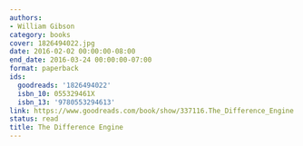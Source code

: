 ```yaml
---
authors:
- William Gibson
category: books
cover: 1826494022.jpg
date: 2016-02-02 00:00:00-08:00
end_date: 2016-03-24 00:00:00-07:00
format: paperback
ids:
  goodreads: '1826494022'
  isbn_10: 055329461X
  isbn_13: '9780553294613'
link: https://www.goodreads.com/book/show/337116.The_Difference_Engine
status: read
title: The Difference Engine
---
```

